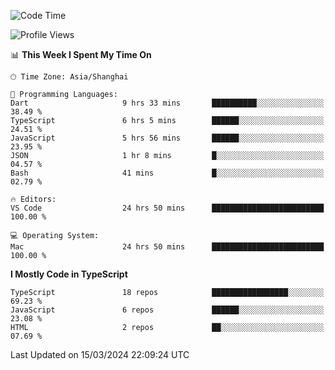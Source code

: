 <!--START_SECTION:waka-->
![Code Time](http://img.shields.io/badge/Code%20Time-5%2C869%20hrs%2023%20mins-blue)

![Profile Views](http://img.shields.io/badge/Profile%20Views-0-blue)

📊 **This Week I Spent My Time On** 

```text
🕑︎ Time Zone: Asia/Shanghai

💬 Programming Languages: 
Dart                     9 hrs 33 mins       ██████████░░░░░░░░░░░░░░░   38.49 % 
TypeScript               6 hrs 5 mins        ██████░░░░░░░░░░░░░░░░░░░   24.51 % 
JavaScript               5 hrs 56 mins       ██████░░░░░░░░░░░░░░░░░░░   23.95 % 
JSON                     1 hr 8 mins         █░░░░░░░░░░░░░░░░░░░░░░░░   04.57 % 
Bash                     41 mins             █░░░░░░░░░░░░░░░░░░░░░░░░   02.79 % 

🔥 Editors: 
VS Code                  24 hrs 50 mins      █████████████████████████   100.00 % 

💻 Operating System: 
Mac                      24 hrs 50 mins      █████████████████████████   100.00 % 
```

**I Mostly Code in TypeScript** 

```text
TypeScript               18 repos            █████████████████░░░░░░░░   69.23 % 
JavaScript               6 repos             ██████░░░░░░░░░░░░░░░░░░░   23.08 % 
HTML                     2 repos             ██░░░░░░░░░░░░░░░░░░░░░░░   07.69 % 
```




 Last Updated on 15/03/2024 22:09:24 UTC
<!--END_SECTION:waka-->
